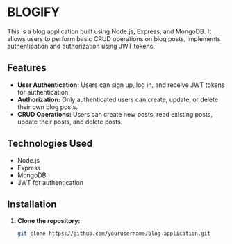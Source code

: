 # BLOGIFY

This is a blog application built using Node.js, Express, and MongoDB. It allows users to perform basic CRUD operations on blog posts, implements authentication and authorization using JWT tokens.

## Features

- **User Authentication:** Users can sign up, log in, and receive JWT tokens for authentication.
- **Authorization:** Only authenticated users can create, update, or delete their own blog posts.
- **CRUD Operations:** Users can create new posts, read existing posts, update their posts, and delete posts.

## Technologies Used

- Node.js
- Express
- MongoDB
- JWT for authentication

## Installation

1. **Clone the repository:**
   ```bash
   git clone https://github.com/yourusername/blog-application.git
